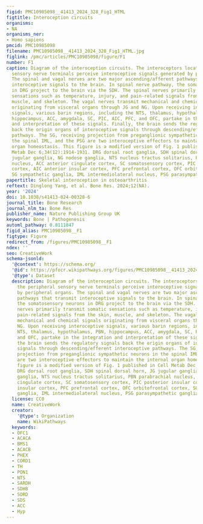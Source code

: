 ```yaml
---
figid: PMC10985098__41413_2024_328_Fig1_HTML
figtitle: Interoception circuits
organisms:
- NA
organisms_ner:
- Homo sapiens
pmcid: PMC10985098
filename: PMC10985098__41413_2024_328_Fig1_HTML.jpg
figlink: /pmc/articles/PMC10985098/figure/F1
number: F1
caption: Diagram of the interoception circuits. The interoceptors located at the peripheral
  sensory nerve terminals perceive interoceptive signals generated by peripheral organs.
  The spinal and vagal nerves are two major ascending/afferent pathways that transmit
  interoceptive signals to the brain. In spinal nerve pathway, the somatosensory neurons
  in DRG project to the brain via the SDH. The spinal nerves primarily transmit somatic
  sensations such as temperature, injury, and pain-related signals from the skin,
  muscle, and skeleton. The vagal nerves transmit mechanical and chemical signals
  originating from visceral organs through JG and NG. Upon receiving interoceptive
  signals, various barin regions, including the NTS, thalamus, hypothalamus, PBN,
  hippocampus, ACC, amygdala, SC, PIC, AIC, PFC, and OFC, partake in the integration
  and interpretation of these signals. Finally, the brain sends the regulatory signals
  back the origin organs of interoceptive signals through descending/efferent interoceptive
  pathways. The SG, receiving projection from preganglionic sympathetic neurons in
  the spinal IML, and the PSG are two interoceptive effectors to maintain the internal
  organ homeostasis. This figure is a modified version of Fig. 1 published in Cell
  Metab Dec 6;34(12):1914-1931. DRG dorsal root ganglia, SDH spinal dorsal horn, JG
  jugular ganglia, NG nodose ganglia, NTS nucleus tractus solitarius, PBN parabrachial
  nucleus, ACC anterior cingulate cortex, SC somatosensory cortex, PIC posterior insular
  cortex, AIC anterior insular cortex, PFC prefrontal cortex, OFC orbitofrontal cortex,
  SG sympathetic ganglia, IML intermediolateral nucleus, PSG parasympathetic ganglia
papertitle: Skeletal interoception in osteoarthritis
reftext: Dinglong Yang, et al. Bone Res. 2024;12(NA).
year: '2024'
doi: 10.1038/s41413-024-00328-6
journal_title: Bone Research
journal_nlm_ta: Bone Res
publisher_name: Nature Publishing Group UK
keywords: Bone | Pathogenesis
automl_pathway: 0.8111847
figid_alias: PMC10985098__F1
figtype: Figure
redirect_from: /figures/PMC10985098__F1
ndex: ''
seo: CreativeWork
schema-jsonld:
  '@context': https://schema.org/
  '@id': https://pfocr.wikipathways.org/figures/PMC10985098__41413_2024_328_Fig1_HTML.html
  '@type': Dataset
  description: Diagram of the interoception circuits. The interoceptors located at
    the peripheral sensory nerve terminals perceive interoceptive signals generated
    by peripheral organs. The spinal and vagal nerves are two major ascending/afferent
    pathways that transmit interoceptive signals to the brain. In spinal nerve pathway,
    the somatosensory neurons in DRG project to the brain via the SDH. The spinal
    nerves primarily transmit somatic sensations such as temperature, injury, and
    pain-related signals from the skin, muscle, and skeleton. The vagal nerves transmit
    mechanical and chemical signals originating from visceral organs through JG and
    NG. Upon receiving interoceptive signals, various barin regions, including the
    NTS, thalamus, hypothalamus, PBN, hippocampus, ACC, amygdala, SC, PIC, AIC, PFC,
    and OFC, partake in the integration and interpretation of these signals. Finally,
    the brain sends the regulatory signals back the origin organs of interoceptive
    signals through descending/efferent interoceptive pathways. The SG, receiving
    projection from preganglionic sympathetic neurons in the spinal IML, and the PSG
    are two interoceptive effectors to maintain the internal organ homeostasis. This
    figure is a modified version of Fig. 1 published in Cell Metab Dec 6;34(12):1914-1931.
    DRG dorsal root ganglia, SDH spinal dorsal horn, JG jugular ganglia, NG nodose
    ganglia, NTS nucleus tractus solitarius, PBN parabrachial nucleus, ACC anterior
    cingulate cortex, SC somatosensory cortex, PIC posterior insular cortex, AIC anterior
    insular cortex, PFC prefrontal cortex, OFC orbitofrontal cortex, SG sympathetic
    ganglia, IML intermediolateral nucleus, PSG parasympathetic ganglia
  license: CC0
  name: CreativeWork
  creator:
    '@type': Organization
    name: WikiPathways
  keywords:
  - OFC1
  - ACACA
  - BMS1
  - ACACB
  - PHEX
  - CORD1
  - TH
  - PON1
  - NTS
  - SARDH
  - SDHB
  - SORD
  - SDS
  - ACC
  - Hyp
---
```

